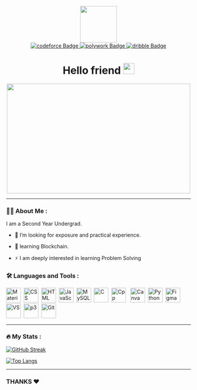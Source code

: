 <div id="header" align="center">
  <img src="https://media.giphy.com/media/2IudUHdI075HL02Pkk/giphy.gif" width="100"/>

<div id="badges" >
  <a href="https://codeforces.com/profile/Atulkm">
    <img src="https://img.shields.io/badge/Codeforces-445f9d?style=for-the-badge&logo=Codeforces&logoColor=white" alt="codeforce Badge"/>
  </a>
   <a href="https://www.polywork.com/atul_kumar">
    <img src="https://img.shields.io/badge/polywork-543DE0?style=for-the-badge&logo=polywork&logoColor=white" alt="polywork Badge"/>
  </a>
  
  <a href="https://dribbble.com/Atulkm">
    <img src="https://img.shields.io/badge/Dribbble-EA4C89?style=for-the-badge&logo=dribbble&logoColor=white" alt="dribble Badge"/>
  </a>
 
</div>
<img src="https://komarev.com/ghpvc/?username=Atul-k-m&style=flat-square&color=blue" alt=""/>
<h1>
  Hello friend
  <img src="https://media.giphy.com/media/hvRJCLFzcasrR4ia7z/giphy.gif" width="30px"/>
</h1>
  </div>
  
  <div align="center">
  <img src="https://media.giphy.com/media/k0ijJhqrUP4T2EvmJ1/giphy.gif" width="500" height="300"/>
</div>

---

### :man_technologist: About Me :
  I am a Second Year Undergrad.

- :telescope: I’m looking for exposure and practical experience.

- :seedling: learning Blockchain.

- :zap: I am deeply interested in learning Problem Solving

### :hammer_and_wrench: Languages and Tools :
<div>
  <img src="https://cdn.jsdelivr.net/gh/devicons/devicon/icons/materialui/materialui-original.svg" title="Material UI" alt="Material UI" width="40" height="40"/>&nbsp; 
 <img src="https://cdn.jsdelivr.net/gh/devicons/devicon/icons/css3/css3-original.svg"  title="CSS3" alt="CSS" width="40" height="40"/>&nbsp;
  <img src="https://cdn.jsdelivr.net/gh/devicons/devicon/icons/html5/html5-original.svg" title="HTML5" alt="HTML" width="40" height="40"/>&nbsp;
  <img src="https://cdn.jsdelivr.net/gh/devicons/devicon/icons/javascript/javascript-original.svg" title="JavaScript" alt="JavaScript" width="40" height="40"/>&nbsp;
  <img src="https://cdn.jsdelivr.net/gh/devicons/devicon/icons/mysql/mysql-original.svg" title="MySQL"  alt="MySQL" width="40" height="40"/>&nbsp;
   <img src="https://cdn.jsdelivr.net/gh/devicons/devicon/icons/c/c-original.svg" title="C"  alt="C" width="40" height="40"/>&nbsp
 <img src="https://cdn.jsdelivr.net/gh/devicons/devicon/icons/cplusplus/cplusplus-original.svg" title="C++"  alt="Cpp" Width="40" height="40"/> &nbsp;         
  <img src="https://cdn.jsdelivr.net/gh/devicons/devicon/icons/canva/canva-original.svg" title="Canva"  alt="Canva" width="40" height="40"/>&nbsp;
   <img src="https://cdn.jsdelivr.net/gh/devicons/devicon/icons/python/python-original.svg" title="Python"  alt="Python" width="40" height="40"/>&nbsp;
 <img src="https://cdn.jsdelivr.net/gh/devicons/devicon/icons/figma/figma-original.svg" title="Figma"  alt="Figma" width="40" height="40"/>&nbsp;
   <img src="https://cdn.jsdelivr.net/gh/devicons/devicon/icons/vscode/vscode-original.svg" title="VS Code"  alt="VS" width="40" height="40"/>&nbsp;
  <img src="https://cdn.jsdelivr.net/gh/devicons/devicon/icons/processing/processing-original.svg" title="Processing"  alt="p3" width="40" height="40"/>&nbsp;
  <img src="https://cdn.jsdelivr.net/gh/devicons/devicon/icons/git/git-original.svg" title="Git" alt="Git" width="40" height="40"/>
  
</div>

---

### :fire: My Stats :

[![GitHub Streak](http://github-readme-streak-stats.herokuapp.com?user=Atul-k-m&theme=dark&background=000000)](https://git.io/streak-stats)

[![Top Langs](https://github-readme-stats.vercel.app/api/top-langs/?username=Atul-k-&layout=compact&theme=vision-friendly-dark)](https://github.com/anuraghazra/github-readme-stats)
 
 ---
 
 ### THANKS ♥️
<!---
Atul-k-m/Atul-k-m is a ✨ special ✨ repository because its `README.md` (this file) appears on your GitHub profile.
You can click the Preview link to take a look at your changes.
--->
